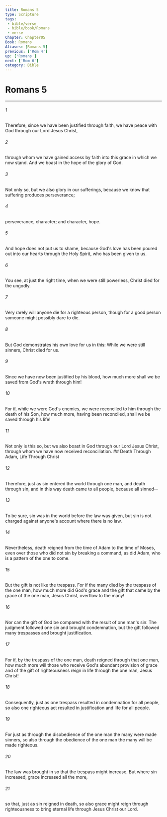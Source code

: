 ```yaml
---
title: Romans 5
type: Scripture
tags:
 - bible/verse
 - bible/book/Romans
 - verse
Chapter: Chapter05
Book: Romans
Aliases: [Romans 5]
previous: ['Rom 4']
up: ['Romans']
next: ['Rom 6']
category: Bible
---
```

# Romans 5

***


###### 1 
Therefore, since we have been justified through faith, we have peace with God through our Lord Jesus Christ, 

###### 2 
through whom we have gained access by faith into this grace in which we now stand. And we boast in the hope of the glory of God. 

###### 3 
Not only so, but we also glory in our sufferings, because we know that suffering produces perseverance; 

###### 4 
perseverance, character; and character, hope. 

###### 5 
And hope does not put us to shame, because God's love has been poured out into our hearts through the Holy Spirit, who has been given to us. 

###### 6 
You see, at just the right time, when we were still powerless, Christ died for the ungodly. 

###### 7 
Very rarely will anyone die for a righteous person, though for a good person someone might possibly dare to die. 

###### 8 
But God demonstrates his own love for us in this: While we were still sinners, Christ died for us. 

###### 9 
Since we have now been justified by his blood, how much more shall we be saved from God's wrath through him! 

###### 10 
For if, while we were God's enemies, we were reconciled to him through the death of his Son, how much more, having been reconciled, shall we be saved through his life! 

###### 11 
Not only is this so, but we also boast in God through our Lord Jesus Christ, through whom we have now received reconciliation. ## Death Through Adam, Life Through Christ 

###### 12 
Therefore, just as sin entered the world through one man, and death through sin, and in this way death came to all people, because all sinned-- 

###### 13 
To be sure, sin was in the world before the law was given, but sin is not charged against anyone's account where there is no law. 

###### 14 
Nevertheless, death reigned from the time of Adam to the time of Moses, even over those who did not sin by breaking a command, as did Adam, who is a pattern of the one to come. 

###### 15 
But the gift is not like the trespass. For if the many died by the trespass of the one man, how much more did God's grace and the gift that came by the grace of the one man, Jesus Christ, overflow to the many! 

###### 16 
Nor can the gift of God be compared with the result of one man's sin: The judgment followed one sin and brought condemnation, but the gift followed many trespasses and brought justification. 

###### 17 
For if, by the trespass of the one man, death reigned through that one man, how much more will those who receive God's abundant provision of grace and of the gift of righteousness reign in life through the one man, Jesus Christ! 

###### 18 
Consequently, just as one trespass resulted in condemnation for all people, so also one righteous act resulted in justification and life for all people. 

###### 19 
For just as through the disobedience of the one man the many were made sinners, so also through the obedience of the one man the many will be made righteous. 

###### 20 
The law was brought in so that the trespass might increase. But where sin increased, grace increased all the more, 

###### 21 
so that, just as sin reigned in death, so also grace might reign through righteousness to bring eternal life through Jesus Christ our Lord. 
